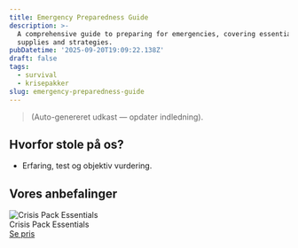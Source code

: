 ```yaml
---
title: Emergency Preparedness Guide
description: >-
  A comprehensive guide to preparing for emergencies, covering essential
  supplies and strategies.
pubDatetime: '2025-09-20T19:09:22.138Z'
draft: false
tags:
  - survival
  - krisepakker
slug: emergency-preparedness-guide
---
```

> (Auto-genereret udkast — opdater indledning).

## Hvorfor stole på os?
- Erfaring, test og objektiv vurdering.

## Vores anbefalinger


<!-- Auto: Affiliate-kort fra Products/SKUs -->

<div class="aff-card"><img src="abstract_15.png (https://v5.airtableusercontent.com/v3/u/45/45/1758405600000/Cs1XE0d5CMC-14qX7bj2-Q/40LNWqniyTgz554VUt0VfmVlMlO0SFUJ0H3FLl8J_-gYbuBGuXi9e2ptyTmHXg-8FGnZclqpCdM-QKmUac-PGdxR6pO6aKChrRm9MO-SY76CUsI7grP3Swuuwn-z234QS_pra6ed83Hpj_x9s4gFaBtlATej5R1CXlEPwO1_T_Y/Z1nf5NCJ5cFmSxuiX0YR_xlmGIJr69eYFP902c-kZeo)" alt="Crisis Pack Essentials" class="aff-card__img" /><div class="aff-card__meta"><div class="aff-card__title">Crisis Pack Essentials</div><a class="aff-btn" href="https://affiliate.homeessentialsee62.com/deal789?utm_source=klartilalt&utm_medium=affiliate&subid=emergency-preparedness-guide-2025-09-20" rel="sponsored nofollow noopener" target="_blank">Se pris</a></div></div>


